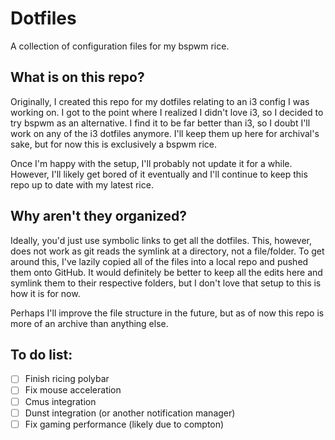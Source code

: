 # Dotfiles

A collection of configuration files for my bspwm rice.

## What is on this repo?

Originally, I created this repo for my dotfiles relating to an i3 config I was working on. I got to the point where I realized I didn't love i3, so I decided to try bspwm as an alternative. I find it to be far better than i3, so I doubt I'll work on any of the i3 dotfiles anymore. I'll keep them up here for archival's sake, but for now this is exclusively a bspwm rice.

Once I'm happy with the setup, I'll probably not update it for a while. However, I'll likely get bored of it eventually and I'll continue to keep this repo up to date with my latest rice.

## Why aren't they organized?

Ideally, you'd just use symbolic links to get all the dotfiles. This, however, does not work as git reads the symlink at a directory, not a file/folder. To get around this, I've lazily copied all of the files into a local repo and pushed them onto GitHub. It would definitely be better to keep all the edits here and symlink them to their respective folders, but I don't love that setup to this is how it is for now.

Perhaps I'll improve the file structure in the future, but as of now this repo is more of an archive than anything else.

## To do list:
- [ ] Finish ricing polybar
- [ ] Fix mouse acceleration
- [ ] Cmus integration
- [ ] Dunst integration (or another notification manager)
- [ ] Fix gaming performance (likely due to compton)